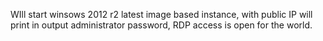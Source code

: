 WIll start winsows 2012 r2 latest image based instance, with public IP 
will print in output administrator password, RDP access is open for the world. 
